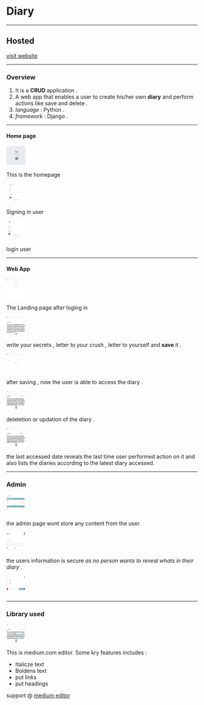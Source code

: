 # Diary
---
## Hosted
[visit website](https://kirttivushantalukdar.pythonanywhere.com/ "Diary")

---

### Overview

1. It is a **CRUD** application .
2. A web app that enables a user to create his/her own **diary** and perform actions like save and delete .
3. _language_ : Python . 
4. _framework_ : Django .

---

#### Home page

<img src="github_images/Homepage.PNG" height="50" width="50">

This is the homepage

<img src="github_images/signin.PNG" height="50" width="50">

Signing in user

<img src="github_images/login.PNG" height="50" width="50">

login user

---

#### Web App

<img src="github_images/diary.PNG" height="50" width="50">

The Landing page after loging in

<img src="github_images/creation.PNG" height="50" width="50">

write your secrets , letter to your crush , letter to yourself and **save** it . 

<img src="github_images/aftersave.PNG" height="50" width="50">

after saving , now the user is able to access the diary .

<img src="github_images/action.PNG" height="50" width="50">

deletetion or updation of the diary .

<img src="github_images/change.PNG" height="50" width="50">

the last accessed date reveals the last time user performed action on it and also lists the diaries according to the latest diary accessed.

---

### Admin

<img src="github_images/admin.PNG" height="50" width="50">

the admin page wont store any content from the user.

<img src="github_images/admin2.PNG" height="50" width="50">

the users information is secure *as no person wants to reveal whats in their diary* .

<img src="github_images/admin3.PNG" height="50" width="50">

---

### Library used

<img src="github_images/medium.PNG" height="50" width="50">

This is medium.com editor. Some kry features includes :
- Italicze text
- Boldens text
- put links
- put headings

support @ [medium editor](https://yabwe.github.io/medium-editor/)



